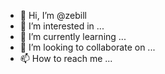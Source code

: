 - 👋 Hi, I’m @zebill
- 👀 I’m interested in ...
- 🌱 I’m currently learning ...
- 💞️ I’m looking to collaborate on ...
- 📫 How to reach me ...

<!---
zebill/zebill is a ✨ special ✨ repository because its `README.md` (this file) appears on your GitHub profile.
You can click the Preview link to take a look at your changes.
--->
